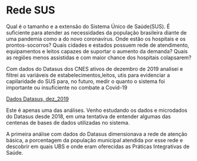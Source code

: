 # Rede SUS 

Qual é o tamanho e a extensão do Sistema Único de Saúde(SUS). É suficiente para atender as necessidades da população brasileira 
diante de uma pandemia como a do novo coronavírus. Onde estão os hospitais e os prontos-socorros? 
Quais cidades e estados possuem rede de atendimento, equipamentos e leitos capazes de suportar o aumento da demanda?
Quais as regiões menos assistidas e com maior chance dos hospitais colapsarem?


Com dados do Datasus dos CNES ativos de dezembro de 2019 analisei e filtrei as variáveis de estabelecimentos,leitos, utis para evidenciar a capilaridade do SUS para, no futuro, medir o quanto o sistema foi importante ou insuficiente no combate a Covid-19

[Dados Datasus, dez_2019](https://drive.google.com/file/d/1IeSlUuHIjVoZu2tEh9UliYMt84bTmuDu/view?usp=sharing)

Este é apenas uma das análises. Venho estudando os dados e microdados do Datasus desde 2018, em uma tentativa de entender 
algumas das centenas de bases de dados utilizadas no sistema.

A primeira análise com dados do Datasus dimensionava a rede de atenção básica, a porcentagem da população municipal atendida por
esse rede e descobrir em quais UBS e onde eram oferecidas as Práticas Integrativas de Saúde. 
